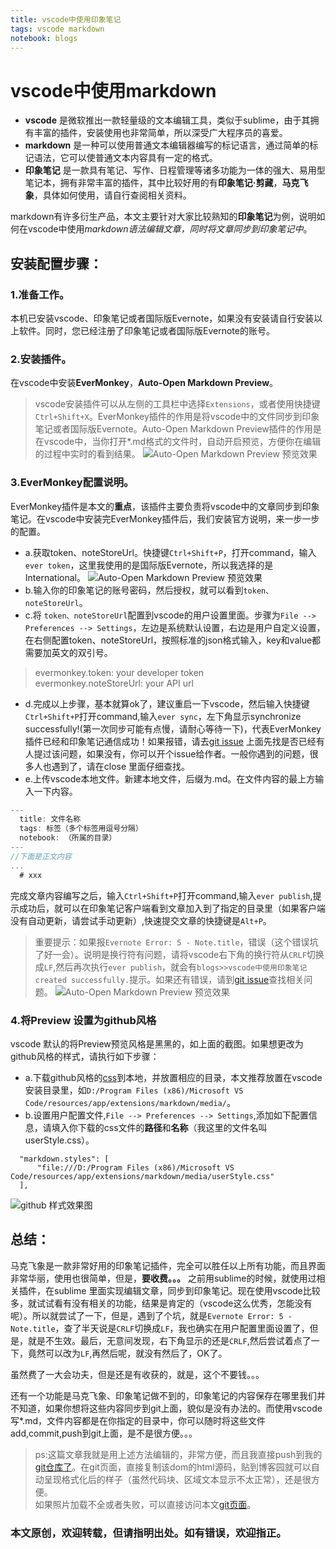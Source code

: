 ```yaml
---
title: vscode中使用印象笔记
tags: vscode markdown
notebook: blogs
---
```


# vscode中使用markdown

- **vscode** 是微软推出一款轻量级的文本编辑工具，类似于sublime，由于其拥有丰富的插件，安装使用也非常简单，所以深受广大程序员的喜爱。
- **markdown** 是一种可以使用普通文本编辑器编写的标记语言，通过简单的标记语法，它可以使普通文本内容具有一定的格式。
- **印象笔记** 是一款具有笔记、写作、日程管理等诸多功能为一体的强大、易用型笔记本，拥有非常丰富的插件，其中比较好用的有**印象笔记·剪藏**，**马克飞象**，具体如何使用，请自行查阅相关资料。

markdown有许多衍生产品，本文主要针对大家比较熟知的**印象笔记**为例，说明如何在vscode中使用*markdown语法编辑文章，同时将文章同步到印象笔记中*。

## 安装配置步骤：

### 1.准备工作。
本机已安装vscode、印象笔记或者国际版Evernote，如果没有安装请自行安装以上软件。同时，您已经注册了印象笔记或者国际版Evernote的账号。
### 2.安装插件。
在vscode中安装**EverMonkey**，**Auto-Open Markdown Preview**。
> vscode安装插件可以从左侧的工具栏中选择`Extensions`，或者使用快捷键`Ctrl+Shift+X`。EverMonkey插件的作用是将vscode中的文件同步到印象笔记或者国际版Evernote。Auto-Open Markdown Preview插件的作用是在vscode中，当你打开*.md格式的文件时，自动开启预览，方便你在编辑的过程中实时的看到结果。
![Auto-Open Markdown Preview 预览效果](https://raw.githubusercontent.com/chenkang084/notes/master/imgs/blogs/vscode-1.png)
### 3.EverMonkey配置说明。
EverMonkey插件是本文的**重点**，该插件主要负责将vscode中的文章同步到印象笔记。在vscode中安装完EverMonkey插件后，我们安装官方说明，来一步一步的配置。
- a.获取token、noteStoreUrl。快捷键`Ctrl+Shift+P`，打开command，输入`ever token`，这里我使用的是国际版Evernote，所以我选择的是International。
![Auto-Open Markdown Preview 预览效果](https://raw.githubusercontent.com/chenkang084/notes/master/imgs/blogs/vscode-2.gif)
- b.输入你的印象笔记的账号密码，然后授权，就可以看到`token、noteStoreUrl`。
- c.将 `token、noteStoreUrl`配置到vscode的用户设置里面。步骤为`File --> Preferences --> Settings`，左边是系统默认设置，右边是用户自定义设置，在右侧配置token、noteStoreUrl，按照标准的json格式输入，key和value都需要加英文的双引号。
> evermonkey.token: your developer token<br>
  evermonkey.noteStoreUrl: your API url
- d.完成以上步骤，基本就算ok了，建议重启一下vscode，然后输入快捷键`Ctrl+Shift+P`打开command,输入`ever sync`，左下角显示synchronize successfully!(第一次同步可能有点慢，请耐心等待一下)，代表EverMonkey插件已经和印象笔记通信成功！如果报错，请去[git issue](https://github.com/michalyao/evermonkey/issues) 上面先找是否已经有人提过该问题，如果没有，你可以开个issue给作者。一般你遇到的问题，很多人也遇到了，请在close 里面仔细查找。
- e.上传vscode本地文件。新建本地文件，后缀为.md。在文件内容的最上方输入一下内容。
```javascript
---
  title: 文件名称
  tags: 标签（多个标签用逗号分隔）
  notebook: （所属的目录）
---
//下面是正文内容
...
  # xxx
```
完成文章内容编写之后，输入`Ctrl+Shift+P`打开command,输入`ever publish`,提示成功后，就可以在印象笔记客户端看到文章加入到了指定的目录里（如果客户端没有自动更新，请尝试手动更新）,快速提交文章的快捷键是`Alt+P`。
> 重要提示：如果报`Evernote Error: 5 - Note.title`，错误（这个错误坑了好一会）。说明是换行符有问题，请将vscode右下角的换行符从`CRLF`切换成`LF`,然后再次执行`ever publish`，就会有`blogs>>vscode中使用印象笔记 created successfully.`提示。如果还有错误，请到[git issue](https://github.com/michalyao/evermonkey/issues)查找相关问题。
![Auto-Open Markdown Preview 预览效果](https://raw.githubusercontent.com/chenkang084/notes/master/imgs/blogs/vscode-3.png)

### 4.将Preview 设置为github风格
vscode 默认的将Preview预览风格是黑黑的，如上面的截图。如果想更改为github风格的样式，请执行如下步骤：
  - a.下载github风格的[css](https://github.com/raycon/vscode-markdown-css/blob/master/markdown-github.css)到本地，并放置相应的目录，本文推荐放置在vscode安装目录里，如`D:/Program Files (x86)/Microsoft VS Code/resources/app/extensions/markdown/media/`。
  - b.设置用户配置文件,`File --> Preferences --> Settings`,添加如下配置信息，请填入你下载的css文件的**路径**和**名称**（我这里的文件名叫userStyle.css）。
  ```
    "markdown.styles": [
        "file:///D:/Program Files (x86)/Microsoft VS Code/resources/app/extensions/markdown/media/userStyle.css"
    ],
  ```
![github 样式效果图](https://raw.githubusercontent.com/chenkang084/notes/master/imgs/blogs/vscode-4.png)


## 总结：
马克飞象是一款非常好用的印象笔记插件，完全可以胜任以上所有功能，而且界面非常华丽，使用也很简单，但是，**要收费。。。** 之前用sublime的时候，就使用过相关插件，在sublime 里面实现编辑文章，同步到印象笔记。现在使用vscode比较多，就试试看有没有相关的功能，结果是肯定的（vscode这么优秀，怎能没有呢）。所以就尝试了一下，但是，遇到了个坑，就是`Evernote Error: 5 - Note.title`，查了半天说是`CRLF`切换成`LF`，我也确实在用户配置里面设置了，但是，就是不生效。最后，无意间发现，右下角显示的还是`CRLF`,然后尝试着点了一下，竟然可以改为`LF`,再然后呢，就没有然后了，OK了。<br>

虽然费了一大会功夫，但是还是有收获的，就是，这个不要钱。。。<br>

还有一个功能是马克飞象、印象笔记做不到的，印象笔记的内容保存在哪里我们并不知道，如果你想将这些内容同步到git上面，貌似是没有办法的。而使用vscode写*.md，文件内容都是在你指定的目录中，你可以随时将这些文件add,commit,push到git上面，是不是很方便。。。

> ps:这篇文章我就是用上述方法编辑的，非常方便，而且我直接push到我的[git仓库了](https://github.com/chenkang084/notes/blob/master/blogs/vscode%E4%B8%AD%E4%BD%BF%E7%94%A8markdown.md)。在git页面，直接复制该dom的html源码，贴到博客园就可以自动呈现格式化后的样子（虽然代码块、区域文本显示不太正常），还是很方便。<br>
如果照片加载不全或者失败，可以直接访问本文[git页面](https://github.com/chenkang084/notes/blob/master/blogs/vscode%E4%B8%AD%E4%BD%BF%E7%94%A8markdown.md)。

### 本文原创，欢迎转载，但请指明出处。如有错误，欢迎指正。